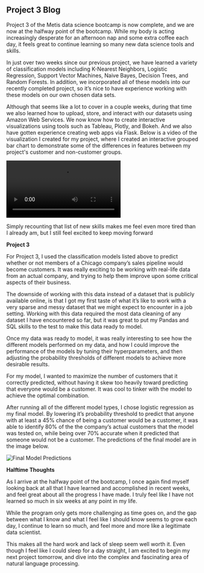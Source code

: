 ## Project 3 Blog

Project 3 of the Metis data science bootcamp is now complete, and we are now at the halfway point of the bootcamp. While my body is acting increasingly desperate for an afternoon nap and some extra coffee each day, it feels great to continue learning so many new data science tools and skills.

In just over two weeks since our previous project, we have learned a variety of classification models including K-Nearest Neighbors, Logistic Regression, Support Vector Machines, Naive Bayes, Decision Trees, and Random Forests. In addition, we incorporated all of these models into our recently completed project, so it’s nice to have experience working with these models on our own chosen data sets.

Although that seems like a lot to cover in a couple weeks, during that time we also learned how to upload, store, and interact with our datasets using Amazon Web Services. We now know how to create interactive visualizations using tools such as Tableau, Plotly, and Bokeh. And we also have gotten experience creating web apps via Flask. Below is a video of the visualization I created for my project, where I created an interactive grouped bar chart to demonstrate some of the differences in features between my project's customer and non-customer groups.

![Customer and Non-Customer Features](Project_3_Viz.mov)

Simply recounting that list of new skills makes me feel even more tired than I already am, but I still feel excited to keep moving forward

**Project 3**

For Project 3, I used the classification models listed above to predict whether or not members of a Chicago company’s sales pipeline would become customers. It was really exciting to be working with real-life data from an actual company, and trying to help them improve upon some critical aspects of their business.

The downside of working with this data instead of a dataset that is publicly available online, is that I got my first taste of what it’s like to work with a very sparse and messy dataset that we might expect to encounter in a job setting. Working with this data required the most data cleaning of any dataset I have encountered so far, but it was great to put my Pandas and SQL skills to the test to make this data ready to model.

Once my data was ready to model, it was really interesting to see how the different models performed on my data, and how I could improve the performance of the models by tuning their hyperparameters, and then adjusting the probability thresholds of different models to achieve more desirable results.

For my model, I wanted to maximize the number of customers that it  correctly predicted, without having it skew too heavily toward predicting that everyone would be a customer.  It was cool to tinker with the model to achieve the optimal combination.

After running all of the different model types, I chose logistic regression as my final model. By lowering it’s probability threshold to predict that anyone with at least a 45% chance of being a customer would be a customer, it was able to identify 80% of the the company’s actual customers that the model was tested on, while being over 70% accurate when it predicted that someone would not be a customer. The predictions of the final model are in the image below.

![Final Model Predictions](project_3_cm.png)



**Halftime Thoughts**

As I arrive at the halfway point of the bootcamp, I once again find myself looking back at all that I have learned and accomplished in recent weeks, and feel great about all the progress I have made. I truly feel like I have not learned so much in six weeks at any point in my life.

While the program only gets more challenging as time goes on, and the gap between what I know and what I feel like I should know seems to grow each day, I continue to learn so much, and feel more and more like a legitimate data scientist.

This makes all the hard work and lack of sleep seem well worth it. Even though I feel like I could sleep for a day straight, I am excited to begin my next project tomorrow, and dive into the complex and fascinating area of natural language processing.
